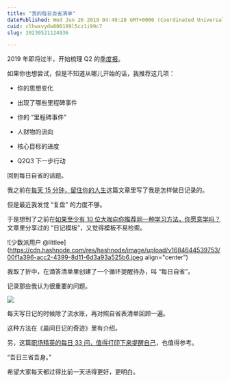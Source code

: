 ```yaml
---
title: "我的每日自省清单"
datePublished: Wed Jun 26 2019 04:49:28 GMT+0000 (Coordinated Universal Time)
cuid: clhwxvydw000109l5cz1i99c7
slug: 20230521124936

---
```


2019 年即将过半，开始梳理 Q2 的[季度报](http://mp.weixin.qq.com/s?__biz=MzI3MzU5MDA1OQ==&mid=2247485463&idx=1&sn=0ad0c5c807513e369bacccea4586a4f7&chksm=eb21ba53dc563345275438552086691eae7eca69e64e26a193c3cb845188aa21095648dfa290&scene=21#wechat_redirect)。

如果你也想尝试，但是不知道从哪儿开始的话，我推荐这几项：

* 你的思想变化
    
* 出现了哪些里程碑事件
    
* 你的 “里程碑事件”
    
* 人财物的流向
    
* 核心目标的进度
    
* Q2Q3 下一步行动
    

回到每日自省的话题。

我之前在[每天 15 分钟，留住你的人生](http://mp.weixin.qq.com/s?__biz=MzI3MzU5MDA1OQ==&mid=2247485141&idx=1&sn=78ea70af72645dfd17f7d8fa7749c7b7&chksm=eb21b491dc563d87687a2423c12e6e10ad89d18e24fd4bb3b19b1aadfea23c303767526d553c&scene=21#wechat_redirect)这篇文章里写了我是怎样做日记录的。

但是最近我发觉 “复盘” 的力度不够。

于是想到了之前在[如果至少有 10 位大咖向你推荐同一种学习方法，你愿意学吗？](http://mp.weixin.qq.com/s?__biz=MzI3MzU5MDA1OQ==&mid=2247484873&idx=1&sn=b45dd7055fced2c82fbd73482814f94f&chksm=eb21b78ddc563e9b9566f248e8ddc8b665ff5eee22aac28a41a9d6b32f4e78a8a9a2d982ac78&scene=21#wechat_redirect)文章里分享过的 “日记模板”，又觉得模板不易检索。

![少数派用户 @littlee](https://cdn.hashnode.com/res/hashnode/image/upload/v1684644539753/00f1a396-acc2-4399-8d11-6d3a93a525b6.jpeg align="center")

我取了折中，在滴答清单里创建了一个循环提醒待办，叫 “每日自省”。

记录那些我认为很重要的问题。

![](https://cdn.hashnode.com/res/hashnode/image/upload/v1684644553744/3202abe8-e766-4509-a56f-ac2e0998d87d.png)

每天写日记的时候除了流水账，再对照自省表清单回顾一遍。

这种方法在《晨间日记的奇迹》里有介绍。

另，这篇[职场精英的每日 33 问，值得打印下来提醒自己](https://mp.weixin.qq.com/s?__biz=MzI0ODIwMzgxOA==&mid=2651246897&idx=1&sn=cc1fd9272953f81a5830d217e18f3f44&chksm=f2562e74c521a7629cca8f18514e76738b29a1f882f9e6f23bbd5ecff8246cd956784720d2b7&mpshare=1&scene=21&srcid=110597AkGrBG9vyW4qkVRK6m#wechat_redirect)，也值得参考。

“吾日三省吾身。”

希望大家每天都过得比前一天活得更好，更明白。